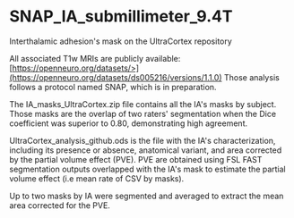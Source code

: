 # SNAP_IA_submillimeter_9.4T
Interthalamic adhesion's mask on the UltraCortex repository

All associated T1w MRIs are publicly available: [https://openneuro.org/datasets/>](https://openneuro.org/datasets/ds005216/versions/1.1.0)
Those analysis follows a protocol named SNAP, which is in preparation.

The IA_masks_UltraCortex.zip file contains all the IA's masks by subject. Those masks are the overlap of two raters' segmentation when the Dice coefficient was superior to 0.80, demonstrating high agreement.

UltraCortex_analysis_github.ods is the file with the IA's characterization, including its presence or absence, anatomical variant, and area corrected by the partial volume effect (PVE). PVE are obtained using FSL FAST segmentation outputs overlapped with the IA's mask to estimate the partial volume effect (i.e mean rate of CSV by masks).

Up to two masks by IA were segmented and averaged to extract the mean area corrected for the PVE. 

